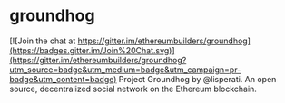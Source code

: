 # groundhog

[![Join the chat at https://gitter.im/ethereumbuilders/groundhog](https://badges.gitter.im/Join%20Chat.svg)](https://gitter.im/ethereumbuilders/groundhog?utm_source=badge&utm_medium=badge&utm_campaign=pr-badge&utm_content=badge)
Project Groundhog by @lisperati. An open source, decentralized social network on the Ethereum blockchain.
